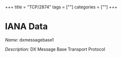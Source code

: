+++
title = "TCP/2874"
tags = [""]
categories = [""]
+++

# IANA Data

_Name:_ dxmessagebase1

_Description:_ DX Message Base Transport Protocol


